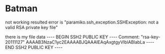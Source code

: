 # Batman

not working
resulted error is "paramiko.ssh_exception.SSHException: not a valid RSA private key file"

there is my file data
---- BEGIN SSH2 PUBLIC KEY ----
Comment: "rsa-key-20111127"
AAAAB3NzaC1yc2EAAAABJQAAAIEAqAxgtgyVlblABlabLa
---- END SSH2 PUBLIC KEY ----
